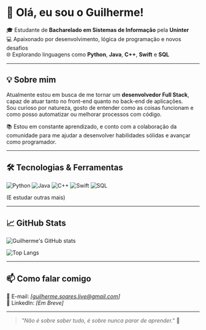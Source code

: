 # 👋 Olá, eu sou o Guilherme!

🎓 Estudante de **Bacharelado em Sistemas de Informação** pela **Uninter**  
💻 Apaixonado por desenvolvimento, lógica de programação e novos desafios  
🌐 Explorando linguagens como **Python**, **Java**, **C++**, **Swift** e **SQL**

---

## 💡 Sobre mim

Atualmente estou em busca de me tornar um **desenvolvedor Full Stack**, capaz de atuar tanto no front-end quanto no back-end de aplicações.  
Sou curioso por natureza, gosto de entender como as coisas funcionam e como posso automatizar ou melhorar processos com código.

📚 Estou em constante aprendizado, e conto com a colaboração da comunidade para me ajudar a desenvolver habilidades sólidas e avançar como programador.

---

## 🛠️ Tecnologias & Ferramentas

![Python](https://img.shields.io/badge/Python-3776AB?style=for-the-badge&logo=python&logoColor=white)
![Java](https://img.shields.io/badge/Java-ED8B00?style=for-the-badge&logo=java&logoColor=white)
![C++](https://img.shields.io/badge/C++-00599C?style=for-the-badge&logo=c%2B%2B&logoColor=white)
![Swift](https://img.shields.io/badge/Swift-FA7343?style=for-the-badge&logo=swift&logoColor=white)
![SQL](https://img.shields.io/badge/SQL-4479A1?style=for-the-badge&logo=postgresql&logoColor=white)

(E estudar outras mais)

---

## 📈 GitHub Stats

![Guilherme's GitHub stats](https://github-readme-stats-git-masterrstaa-rickstaa.vercel.app/api?username=V-GuilhermSS&show_icons=true&theme=tokyonight)

![Top Langs](https://github-readme-stats-git-masterrstaa-rickstaa.vercel.app/api/top-langs/?username=V-GuilhermSS&layout=compact&theme=tokyonight)

---

## 📫 Como falar comigo

📧 E-mail: *[guilherme.soares.live@gmail.com]*  
🔗 LinkedIn: *[Em Breve]*

---

> *"Não é sobre saber tudo, é sobre nunca parar de aprender."* 🚀

